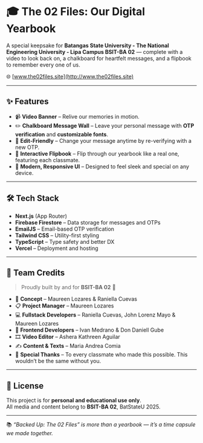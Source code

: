 # 🎓 The 02 Files: Our Digital Yearbook

A special keepsake for **Batangas State University - The National Engineering University - Lipa Campus BSIT-BA 02** — complete with a video to look back on, a chalkboard for heartfelt messages, and a flipbook to remember every one of us.

🌐 [www.the02files.site](http://www.the02files.site)

---

## ✨ Features

- 📹 **Video Banner** – Relive our memories in motion.
- ✏️ **Chalkboard Message Wall** – Leave your personal message with **OTP verification** and **customizable fonts**.
- 🔁 **Edit-Friendly** – Change your message anytime by re-verifying with a new OTP.
- 📖 **Interactive Flipbook** – Flip through our yearbook like a real one, featuring each classmate.
- 🎨 **Modern, Responsive UI** – Designed to feel sleek and special on any device.

---

## 🛠️ Tech Stack

- **Next.js** (App Router)
- **Firebase Firestore** – Data storage for messages and OTPs
- **EmailJS** – Email-based OTP verification
- **Tailwind CSS** – Utility-first styling
- **TypeScript** – Type safety and better DX
- **Vercel** – Deployment and hosting

---

## 🙌 Team Credits

> Proudly built by and for **BSIT-BA 02** 💛

- 🧠 **Concept** – Maureen Lozares & Raniella Cuevas 
- 📋 **Project Manager** – Maureen Lozares  
- 💻 **Fullstack Developers** – Raniella Cuevas, John Lorenz Mayo & Maureen Lozares   
- 🎨 **Frontend Developers** – Ivan Medrano & Don Daniell Gube  
- 🎞️ **Video Editor** – Ashera Kathreen Aguilar  
- ✍️ **Content & Texts** – Maria Andrea Comia  
- 🌟 **Special Thanks** – To every classmate who made this possible. This wouldn’t be the same without you.

---

## 🔐 License

This project is for **personal and educational use only**.  
All media and content belong to **BSIT-BA 02**, BatStateU 2025.

---

📚 *“Backed Up: The 02 Files” is more than a yearbook — it’s a time capsule we made together.*

